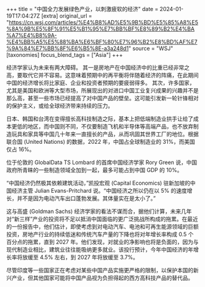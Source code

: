 +++
title = "中国全力发展绿色产业，以刺激疲软的经济"
date = 2024-01-19T17:04:27Z
[extra]
original_url = "https://cn.wsj.com/articles/%E4%B8%AD%E5%9B%BD%E5%85%A8%E5%8A%9B%E5%8F%91%E5%B1%95%E7%BB%BF%E8%89%B2%E4%BA%A7%E4%B8%9A-%E4%BB%A5%E5%88%BA%E6%BF%80%E7%96%B2%E8%BD%AF%E7%9A%84%E7%BB%8F%E6%B5%8E-a3a248d1"
source = "WSJ"
[taxonomies]
focus_blend_tags = ["Asia"]
+++

经济学家认为未来有两大障碍。
其一是房地产在中国经济中的比重已经非常之高，要取代它并不容易。这意味着预期中的再平衡将伴随着经济的阵痛，在此期间中国的经济增长将比家庭、企业和投资者预期的要疲弱得多。
其次，许多国家，尤其是美国和欧洲等大型市场，所展现出的对进口中国工业复兴成果的兴趣并不是那么高，甚至一些市场已经提高了对中国产品的壁垒。这可能引发新一轮针锋相对的保护主义，或给全球经济带来持续的压力。

日本、韩国和台湾在变得擅长高科技制造之际，基本上把低端制造业拱手让给了成本更低的地区，而中国则不同，不仅要制造飞机和半导体等高端产品，也不放弃制造玩具和家具等中国几十年来一直擅长的产品，从而巩固其世界工厂的地位。根据联合国 (United Nations) 的数据，2022 年，中国占全球制造业的 31%，而美国仅占 16%。

位于伦敦的 GlobalData TS Lombard 的首席中国经济学家 Rory Green 说，中国政府所青睐的一些制造领域全加到一起，最多可能占到中国 GDP 的 10%。

“中国经济仍然极其依赖建筑活动，”凯投宏观 (Capital Economics) 驻新加坡的中国经济主管 Julian Evans-Pritchard 说。“中国经济之所以仍在以 5% 的速度增长，并不是因为电动汽车出口蓬勃发展。其体量实在是太小了。”

这与高盛 (Goldman Sachs) 经济学家的看法不谋而合，据他们计算，未来几年对“新三样”产业的投资将不足以抵消中国面临的更广泛挑战所构成的拖累。在最近的一份报告中，他们估计，即使考虑到对电动汽车、电池和可再生能源领域的巨额投资，房地产行业的持续低迷和传统汽车产量的下降也将对年增长率构成 0.5 个百分点的拖累，直到 2027 年。他们发现，对就业的净影响也将是负面的，因为与现代制造业相比，建筑业往往能吸纳更多就业。该投行预计，今年中国经济的年增长率将放缓至 4.5% 左右，到 2027 年将放缓至 3.7%。

尽管印度等一些国家正在考虑对某些中国产品实施更严格的限制，以保护本国的新兴产业，但其他国家可能将中国产品视为负担得起的西方高科技产品的替代品。
